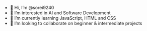 - 👋 Hi, I’m @sorei9240
- 👀 I’m interested in AI and Software Development
- 🌱 I’m currently learning JavaScript, HTML and CSS
- 💞️ I’m looking to collaborate on beginner & intermediate projects

<!---
sorei9240/sorei9240 is a ✨ special ✨ repository because its `README.md` (this file) appears on your GitHub profile.
You can click the Preview link to take a look at your changes.
--->
